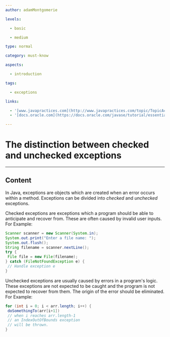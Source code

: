 ```yaml
---
author: adamMontgomerie

levels:

  - basic

  - medium

type: normal

category: must-know

aspects:

  - introduction

tags:

  - exceptions

links:

  - '[www.javapractices.com](http://www.javapractices.com/topic/TopicAction.do?Id=129){website}'
  - '[docs.oracle.com](https://docs.oracle.com/javase/tutorial/essential/exceptions/catchOrDeclare.html){website}'

---
```


# The distinction between checked and unchecked exceptions

---
## Content

In Java, exceptions are objects which are created when an error occurs within a method. Exceptions can be divided into *checked* and *unchecked* exceptions.

Checked exceptions are exceptions which a program should be able to anticipate and recover from. These are often caused by invalid user inputs.
For Example: 
```java
Scanner scanner = new Scanner(System.in);
System.out.print("Enter a file name: ");
System.out.flush();
String filename = scanner.nextLine();
try {
 File file = new File(filename);
} catch (FileNotFoundException e) {
 // Handle exception e
}

```

Unchecked exceptions are usually caused by errors in a program's logic. These exceptions are not expected to be caught and the program is not expected to recover from them. The origin of the error should be eliminated. For Example:
```java
for (int i = 0; i < arr.length; i++) {
 doSomethingTo(arr[i+1])
 // when i reaches arr.length-1
 // an IndexOutOfBounds exception
 // will be thrown.
}
```